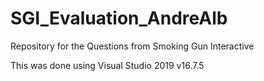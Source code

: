# SGI_Evaluation_AndreAlb
Repository for the Questions from Smoking Gun Interactive

This was done using Visual Studio 2019 v16.7.5
